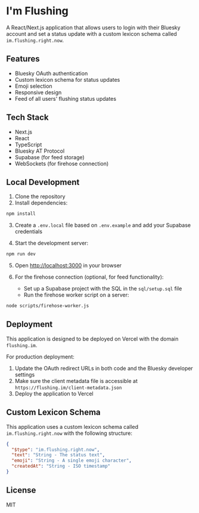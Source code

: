 # I'm Flushing

A React/Next.js application that allows users to login with their Bluesky account and set a status update with a custom lexicon schema called `im.flushing.right.now`.

## Features

- Bluesky OAuth authentication
- Custom lexicon schema for status updates
- Emoji selection 
- Responsive design
- Feed of all users' flushing status updates

## Tech Stack

- Next.js
- React
- TypeScript
- Bluesky AT Protocol
- Supabase (for feed storage)
- WebSockets (for firehose connection)

## Local Development

1. Clone the repository
2. Install dependencies:

```bash
npm install
```

3. Create a `.env.local` file based on `.env.example` and add your Supabase credentials

4. Start the development server:

```bash
npm run dev
```

5. Open [http://localhost:3000](http://localhost:3000) in your browser

6. For the firehose connection (optional, for feed functionality):
   - Set up a Supabase project with the SQL in the `sql/setup.sql` file
   - Run the firehose worker script on a server:

```bash
node scripts/firehose-worker.js
```

## Deployment

This application is designed to be deployed on Vercel with the domain `flushing.im`.

For production deployment:

1. Update the OAuth redirect URLs in both code and the Bluesky developer settings
2. Make sure the client metadata file is accessible at `https://flushing.im/client-metadata.json`
3. Deploy the application to Vercel

## Custom Lexicon Schema

This application uses a custom lexicon schema called `im.flushing.right.now` with the following structure:

```json
{
  "$type": "im.flushing.right.now",
  "text": "String - The status text",
  "emoji": "String - A single emoji character",
  "createdAt": "String - ISO timestamp"
}
```

## License

MIT